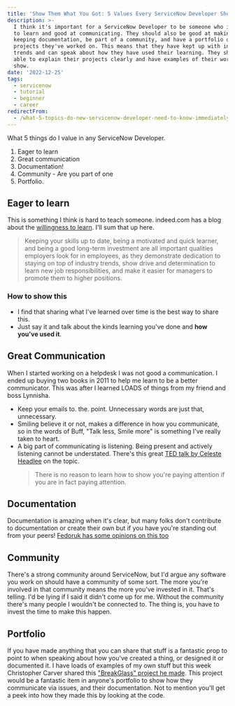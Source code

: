 ```yaml
---
title: 'Show Them What You Got: 5 Values Every ServiceNow Developer Should Have'
description: >-
  I think it's important for a ServiceNow Developer to be someone who is eager
  to learn and good at communicating. They should also be good at making and
  keeping documentation, be part of a community, and have a portfolio of
  projects they've worked on. This means that they have kept up with industry
  trends and can speak about how they have used their learning. They should be
  able to explain their projects clearly and have examples of their work to
  show.
date: '2022-12-25'
tags:
  - servicenow
  - tutorial
  - beginner
  - career
redirectFrom:
  - /what-5-topics-do-new-servicenow-developer-need-to-know-immediately/
---
```


What 5 things do I value in any ServiceNow Developer.
1. Eager to learn
2. Great communication
3. Documentation!
4. Community - Are you part of one
5. Portfolio.

## Eager to learn
This is something I think is hard to teach someone.  indeed.com has a blog about the [willingness to learn](https://www.indeed.com/career-advice/interviewing/willingness-to-learn).  I'll sum that up here.
> Keeping your skills up to date, being a motivated and quick learner, and being a good long-term investment are all important qualities employers look for in employees, as they demonstrate dedication to staying on top of industry trends, show drive and determination to learn new job responsibilities, and make it easier for managers to promote them to higher positions.

### How to show this
- I find that sharing what I've learned over time is the best way to share this.
- Just say it and talk about the kinds learning you've done and **how you've used it**.

## Great Communication
When I started working on a helpdesk I was not good a communication.  I ended up buying two books in 2011 to help me learn to be a better communicator.  This was after I learned LOADS of things from my friend and boss Lynnisha.  
- Keep your emails to. the. point.  Unnecessary words are just that, unnecessary.
- Smiling believe it or not, makes a difference in how you communicate, so in the words of Buff, "Talk less, Smile more" is something I've really taken to heart.
- A big part of communicating is listening.  Being present and actively listening cannot be understated.  There's this great [TED talk by Celeste Headlee](https://www.ted.com/talks/celeste_headlee_10_ways_to_have_a_better_conversation#t-136370) on the topic.
  > There is no reason to learn how to show you're paying attention if you are in fact paying attention.

## Documentation
Documentation is amazing when it's clear, but many folks don't contribute to documentation or create their own but if you have you're standing out from your peers!  [Fedoruk has some opinions on this too](https://youtu.be/wvUPn6c-Hj8)

## Community
There's a strong community around ServiceNow, but I'd argue any software you work on should have a community of some sort.  The more you're involved in that community means the more you've invested in it.  That's telling.  I'd be lying if I said it didn't come up for me.  Without the community there's many people I wouldn't be connected to.  The thing is, you have to invest the time to make this happen.

## Portfolio
If you have made anything that you can share that stuff is a fantastic prop to point to when speaking about how you've created a thing, or designed it or documented it.  I have loads of examples of my own stuff but this week Christopher Carver shared this ["BreakGlass" project he made](https://github.com/ChristopherCarver/BreakGlass/blob/main/Break_Glass_Role_Management_Guide.md).  This project would be a fantastic item in anyone's portfolio to show how they communicate via issues, and their documentation.  Not to mention you'll get a peek into how they made this by looking at the code.